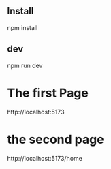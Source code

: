 ## Install
npm install

## dev
npm run dev

# The first Page
http://localhost:5173

# the second page
http://localhost:5173/home
